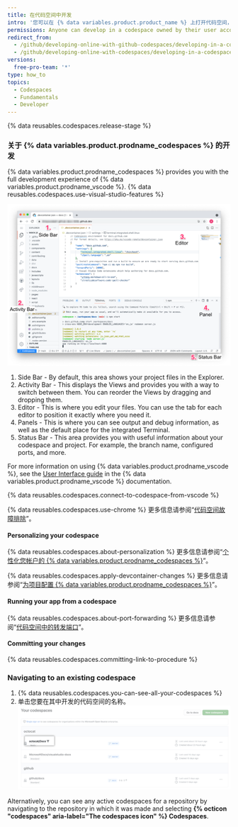 ```yaml
---
title: 在代码空间中开发
intro: '您可以在 {% data variables.product.product_name %} 上打开代码空间，然后使用 {% data variables.product.prodname_vscode %} 的功能进行开发。'
permissions: Anyone can develop in a codespace owned by their user account.
redirect_from:
  - /github/developing-online-with-github-codespaces/developing-in-a-codespace
  - /github/developing-online-with-codespaces/developing-in-a-codespace
versions:
  free-pro-team: '*'
type: how_to
topics:
  - Codespaces
  - Fundamentals
  - Developer
---
```


{% data reusables.codespaces.release-stage %}

### 关于 {% data variables.product.prodname_codespaces %} 的开发

{% data variables.product.prodname_codespaces %} provides you with the full development experience of {% data variables.product.prodname_vscode %}. {% data reusables.codespaces.use-visual-studio-features %}

![Codespace overview with annotations](/assets/images/help/codespaces/codespace-overview-annotated.png)

1. Side Bar - By default, this area shows your project files in the Explorer.
2. Activity Bar - This displays the Views and provides you with a way to switch between them. You can reorder the Views by dragging and dropping them.
3. Editor - This is where you edit your files. You can use the tab for each editor to position it exactly where you need it.
4. Panels - This is where you can see output and debug information, as well as the default place for the integrated Terminal.
5. Status Bar - This area provides you with useful information about your codespace and project. For example, the branch name, configured ports, and more.

For more information on using {% data variables.product.prodname_vscode %}, see the [User Interface guide](https://code.visualstudio.com/docs/getstarted/userinterface) in the {% data variables.product.prodname_vscode %} documentation.

{% data reusables.codespaces.connect-to-codespace-from-vscode %}

{% data reusables.codespaces.use-chrome %} 更多信息请参阅“[代码空间故障排除](/github/developing-online-with-codespaces/troubleshooting-your-codespace)”。

#### Personalizing your codespace

{% data reusables.codespaces.about-personalization %} 更多信息请参阅“[个性化您帐户的 {% data variables.product.prodname_codespaces %}](/codespaces/setting-up-your-codespace/personalizing-codespaces-for-your-account)”。

{% data reusables.codespaces.apply-devcontainer-changes %} 更多信息请参阅“[为项目配置 {% data variables.product.prodname_codespaces %}](/github/developing-online-with-codespaces/configuring-codespaces-for-your-project#apply-changes-to-your-configuration)”。

#### Running your app from a codespace
{% data reusables.codespaces.about-port-forwarding %} 更多信息请参阅“[代码空间中的转发端口](/github/developing-online-with-codespaces/forwarding-ports-in-your-codespace)”。

#### Committing your changes

{% data reusables.codespaces.committing-link-to-procedure %}

### Navigating to an existing codespace

1. {% data reusables.codespaces.you-can-see-all-your-codespaces %}
2. 单击您要在其中开发的代码空间的名称。 ![代码空间的名称](/assets/images/help/codespaces/click-name-codespace.png)

Alternatively, you can see any active codespaces for a repository by navigating to the repository in which it was made and selecting **{% octicon "codespaces" aria-label="The codespaces icon" %} Codespaces**.
